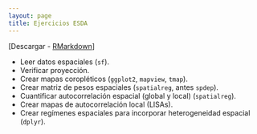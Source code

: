 ```yaml
---
layout: page
title: Ejercicios ESDA
---
```


[Descargar - [RMarkdown](https://github.com/ifarah/t/blob/main/Rmd/ejercicios/ejercicio_ESDA.Rmd)]

* Leer datos espaciales (`sf`). 
* Verificar proyección.  
* Crear mapas coropléticos (`ggplot2`, `mapview`, `tmap`). 
* Crear matriz de pesos espaciales (`spatialreg`, antes `spdep`).  
* Cuantificar autocorrelación espacial (global y local) (`spatialreg`).
* Crear mapas de autocorrelación local (LISAs).  
* Crear regímenes espaciales para incorporar heterogeneidad espacial (`dplyr`).  

